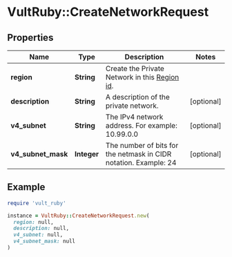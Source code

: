 # VultRuby::CreateNetworkRequest

## Properties

| Name | Type | Description | Notes |
| ---- | ---- | ----------- | ----- |
| **region** | **String** | Create the Private Network in this [Region id](#operation/list-regions). |  |
| **description** | **String** | A description of the private network. | [optional] |
| **v4_subnet** | **String** | The IPv4 network address. For example: 10.99.0.0 | [optional] |
| **v4_subnet_mask** | **Integer** | The number of bits for the netmask in CIDR notation. Example: 24 | [optional] |

## Example

```ruby
require 'vult_ruby'

instance = VultRuby::CreateNetworkRequest.new(
  region: null,
  description: null,
  v4_subnet: null,
  v4_subnet_mask: null
)
```

